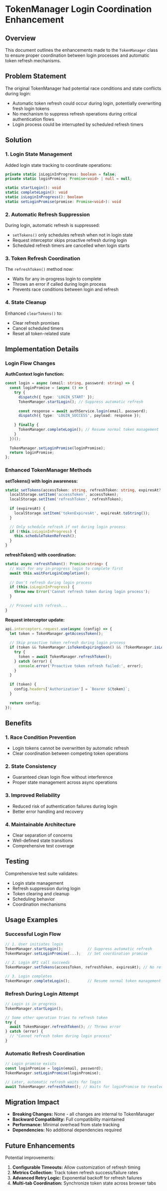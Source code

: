 # TokenManager Login Coordination Enhancement

## Overview

This document outlines the enhancements made to the `TokenManager` class to ensure proper coordination between login processes and automatic token refresh mechanisms.

## Problem Statement

The original TokenManager had potential race conditions and state conflicts during login:
- Automatic token refresh could occur during login, potentially overwriting fresh login tokens
- No mechanism to suppress refresh operations during critical authentication flows
- Login process could be interrupted by scheduled refresh timers

## Solution

### 1. Login State Management

Added login state tracking to coordinate operations:

```typescript
private static isLoginInProgress: boolean = false;
private static loginPromise: Promise<void> | null = null;

static startLogin(): void
static completeLogin(): void 
static isLoginInProgress(): boolean
static setLoginPromise(promise: Promise<void>): void
```

### 2. Automatic Refresh Suppression

During login, automatic refresh is suppressed:

- `setTokens()` only schedules refresh when not in login state
- Request interceptor skips proactive refresh during login
- Scheduled refresh timers are cancelled when login starts

### 3. Token Refresh Coordination  

The `refreshToken()` method now:

- Waits for any in-progress login to complete
- Throws an error if called during login process
- Prevents race conditions between login and refresh

### 4. State Cleanup

Enhanced `clearTokens()` to:
- Clear refresh promises
- Cancel scheduled timers
- Reset all token-related state

## Implementation Details

### Login Flow Changes

**AuthContext login function:**
```typescript
const login = async (email: string, password: string) => {
  const loginPromise = (async () => {
    try {
      dispatch({ type: 'LOGIN_START' });
      TokenManager.startLogin(); // Suppress automatic refresh
      
      const response = await authService.login(email, password);
      dispatch({ type: 'LOGIN_SUCCESS', payload: response });
      
    } finally {
      TokenManager.completeLogin(); // Resume normal token management
    }
  })();
  
  TokenManager.setLoginPromise(loginPromise);
  return loginPromise;
};
```

### Enhanced TokenManager Methods

**setTokens() with login awareness:**
```typescript
static setTokens(accessToken: string, refreshToken: string, expiresAt?: number): void {
  localStorage.setItem('accessToken', accessToken);
  localStorage.setItem('refreshToken', refreshToken);
  
  if (expiresAt) {
    localStorage.setItem('tokenExpiresAt', expiresAt.toString());
  }

  // Only schedule refresh if not during login process
  if (!this.isLoginInProgress) {
    this.scheduleTokenRefresh();
  }
}
```

**refreshToken() with coordination:**
```typescript
static async refreshToken(): Promise<string> {
  // Wait for any in-progress login to complete first
  await this.waitForLoginCompletion();
  
  // Don't refresh during login process
  if (this.isLoginInProgress) {
    throw new Error('Cannot refresh token during login process');
  }
  
  // Proceed with refresh...
}
```

**Request interceptor update:**
```typescript
api.interceptors.request.use(async (config) => {
  let token = TokenManager.getAccessToken();
  
  // Skip proactive token refresh during login process
  if (token && TokenManager.isTokenExpiringSoon() && !TokenManager.isLoginInProgress()) {
    try {
      token = await TokenManager.refreshToken();
    } catch (error) {
      console.error('Proactive token refresh failed:', error);
    }
  }
  
  if (token) {
    config.headers['Authorization'] = `Bearer ${token}`;
  }
  
  return config;
});
```

## Benefits

### 1. Race Condition Prevention
- Login tokens cannot be overwritten by automatic refresh
- Clear coordination between competing token operations

### 2. State Consistency
- Guaranteed clean login flow without interference
- Proper state management across async operations

### 3. Improved Reliability
- Reduced risk of authentication failures during login
- Better error handling and recovery

### 4. Maintainable Architecture
- Clear separation of concerns
- Well-defined state transitions
- Comprehensive test coverage

## Testing

Comprehensive test suite validates:
- Login state management
- Refresh suppression during login
- Token clearing and cleanup
- Scheduling behavior
- Coordination mechanisms

## Usage Examples

### Successful Login Flow
```typescript
// 1. User initiates login
TokenManager.startLogin();           // Suppress automatic refresh
TokenManager.setLoginPromise(...);   // Set coordination promise

// 2. Login API call succeeds
TokenManager.setTokens(accessToken, refreshToken, expiresAt); // No refresh scheduled

// 3. Login completes
TokenManager.completeLogin();        // Resume normal token management
```

### Refresh During Login Attempt
```typescript
// Login is in progress
TokenManager.startLogin();

// Some other operation tries to refresh token
try {
  await TokenManager.refreshToken(); // Throws error
} catch (error) {
  // "Cannot refresh token during login process"
}
```

### Automatic Refresh Coordination
```typescript
// Login promise exists
const loginPromise = login(email, password);
TokenManager.setLoginPromise(loginPromise);

// Later, automatic refresh waits for login
await TokenManager.refreshToken(); // Waits for loginPromise to resolve
```

## Migration Impact

- **Breaking Changes:** None - all changes are internal to TokenManager
- **Backward Compatibility:** Full compatibility maintained
- **Performance:** Minimal overhead from state tracking
- **Dependencies:** No additional dependencies required

## Future Enhancements

Potential improvements:
1. **Configurable Timeouts:** Allow customization of refresh timing
2. **Metrics Collection:** Track token refresh success/failure rates  
3. **Advanced Retry Logic:** Exponential backoff for refresh failures
4. **Multi-tab Coordination:** Synchronize token state across browser tabs
